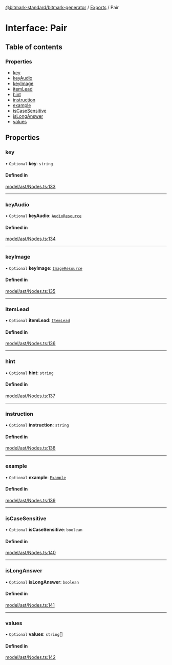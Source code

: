 [@bitmark-standard/bitmark-generator](../API.md) / [Exports](../modules.md) / Pair

# Interface: Pair

## Table of contents

### Properties

- [key](Pair.md#key)
- [keyAudio](Pair.md#keyAudio)
- [keyImage](Pair.md#keyImage)
- [itemLead](Pair.md#itemLead)
- [hint](Pair.md#hint)
- [instruction](Pair.md#instruction)
- [example](Pair.md#example)
- [isCaseSensitive](Pair.md#isCaseSensitive)
- [isLongAnswer](Pair.md#isLongAnswer)
- [values](Pair.md#values)

## Properties

### key

• `Optional` **key**: `string`

#### Defined in

[model/ast/Nodes.ts:133](https://github.com/getMoreBrain/bitmark-generator/blob/416295c/src/model/ast/Nodes.ts#L133)

___

### keyAudio

• `Optional` **keyAudio**: [`AudioResource`](AudioResource.md)

#### Defined in

[model/ast/Nodes.ts:134](https://github.com/getMoreBrain/bitmark-generator/blob/416295c/src/model/ast/Nodes.ts#L134)

___

### keyImage

• `Optional` **keyImage**: [`ImageResource`](ImageResource.md)

#### Defined in

[model/ast/Nodes.ts:135](https://github.com/getMoreBrain/bitmark-generator/blob/416295c/src/model/ast/Nodes.ts#L135)

___

### itemLead

• `Optional` **itemLead**: [`ItemLead`](ItemLead.md)

#### Defined in

[model/ast/Nodes.ts:136](https://github.com/getMoreBrain/bitmark-generator/blob/416295c/src/model/ast/Nodes.ts#L136)

___

### hint

• `Optional` **hint**: `string`

#### Defined in

[model/ast/Nodes.ts:137](https://github.com/getMoreBrain/bitmark-generator/blob/416295c/src/model/ast/Nodes.ts#L137)

___

### instruction

• `Optional` **instruction**: `string`

#### Defined in

[model/ast/Nodes.ts:138](https://github.com/getMoreBrain/bitmark-generator/blob/416295c/src/model/ast/Nodes.ts#L138)

___

### example

• `Optional` **example**: [`Example`](../modules.md#Example)

#### Defined in

[model/ast/Nodes.ts:139](https://github.com/getMoreBrain/bitmark-generator/blob/416295c/src/model/ast/Nodes.ts#L139)

___

### isCaseSensitive

• `Optional` **isCaseSensitive**: `boolean`

#### Defined in

[model/ast/Nodes.ts:140](https://github.com/getMoreBrain/bitmark-generator/blob/416295c/src/model/ast/Nodes.ts#L140)

___

### isLongAnswer

• `Optional` **isLongAnswer**: `boolean`

#### Defined in

[model/ast/Nodes.ts:141](https://github.com/getMoreBrain/bitmark-generator/blob/416295c/src/model/ast/Nodes.ts#L141)

___

### values

• `Optional` **values**: `string`[]

#### Defined in

[model/ast/Nodes.ts:142](https://github.com/getMoreBrain/bitmark-generator/blob/416295c/src/model/ast/Nodes.ts#L142)
